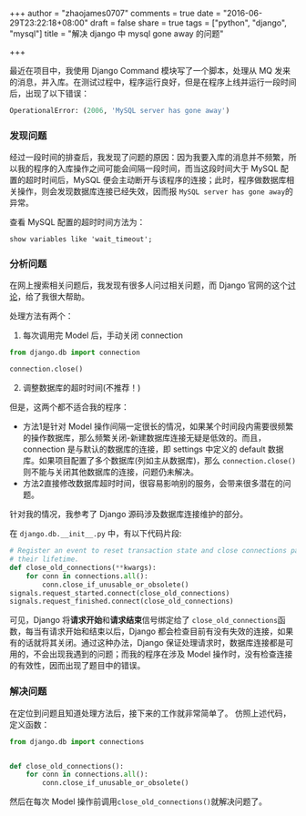 +++
author = "zhaojames0707"
comments = true
date = "2016-06-29T23:22:18+08:00"
draft = false
share = true
tags = ["python", "django", "mysql"]
title = "解决 django 中 mysql gone away 的问题"

+++

最近在项目中，我使用 Django Command 模块写了一个脚本，处理从 MQ 发来的消息，并入库。在测试过程中，程序运行良好，但是在程序上线并运行一段时间后，出现了以下错误：

<!--more-->

```python
OperationalError: (2006, 'MySQL server has gone away')
```

### 发现问题

经过一段时间的排查后，我发现了问题的原因：因为我要入库的消息并不频繁，所以我的程序的入库操作之间可能会间隔一段时间，而当这段时间大于 MySQL 配置的超时时间后，MySQL 便会主动断开与该程序的连接；此时，程序做数据库相关操作，则会发现数据库连接已经失效，因而报 ```MySQL server has gone away```的异常。

查看 MySQL 配置的超时时间方法为：

```
show variables like 'wait_timeout';
```

### 分析问题

在网上搜索相关问题后，我发现有很多人问过相关问题，而 Django 官网的这个[讨论](https://code.djangoproject.com/ticket/21597#comment:29)，给了我很大帮助。

处理方法有两个：

1) 每次调用完 Model 后，手动关闭 connection

```python
from django.db import connection

connection.close()
```

2) 调整数据库的超时时间(不推荐！)

但是，这两个都不适合我的程序：

* 方法1是针对 Model 操作间隔一定很长的情况，如果某个时间段内需要很频繁的操作数据库，那么频繁关闭-新建数据库连接无疑是低效的。而且，connection 是与默认的数据库的连接，即 settings 中定义的 default 数据库。如果项目配置了多个数据库(列如主从数据库)，那么 ```connection.close()```则不能与关闭其他数据库的连接，问题仍未解决。
* 方法2直接修改数据库超时时间，很容易影响别的服务，会带来很多潜在的问题。

针对我的情况，我参考了 Django 源码涉及数据库连接维护的部分。

在 ```django.db.__init__.py``` 中，有以下代码片段:

```python
# Register an event to reset transaction state and close connections past
# their lifetime.
def close_old_connections(**kwargs):
    for conn in connections.all():
        conn.close_if_unusable_or_obsolete()
signals.request_started.connect(close_old_connections)
signals.request_finished.connect(close_old_connections)
```

可见，Django 将**请求开始**和**请求结束**信号绑定给了 ```close_old_connections```函数，每当有请求开始和结束以后，Django 都会检查目前有没有失效的连接，如果有的话就将其关闭。通过这种办法，Django 保证处理请求时，数据库连接都是可用的，不会出现我遇到的问题；而我的程序在涉及 Model 操作时，没有检查连接的有效性，因而出现了题目中的错误。

### 解决问题

在定位到问题且知道处理方法后，接下来的工作就非常简单了。
仿照上述代码，定义函数：

```python
from django.db import connections


def close_old_connections():
    for conn in connections.all():
        conn.close_if_unusable_or_obsolete()
```

然后在每次 Model 操作前调用```close_old_connections()```就解决问题了。
